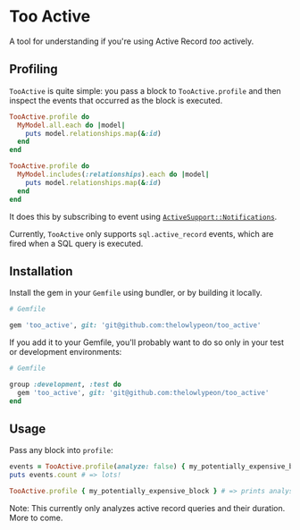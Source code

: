 # Too Active

A tool for understanding if you're using Active Record _too_ actively.

## Profiling

`TooActive` is quite simple: you pass a block to `TooActive.profile` and then inspect the events that occurred
as the block is executed.

```ruby
TooActive.profile do
  MyModel.all.each do |model|
    puts model.relationships.map(&:id)
  end
end

TooActive.profile do
  MyModel.includes(:relationships).each do |model|
    puts model.relationships.map(&:id)
  end
end
```

It does this by subscribing to event using [`ActiveSupport::Notifications`](https://api.rubyonrails.org/classes/ActiveSupport/Notifications.html).

Currently, `TooActive` only supports `sql.active_record` events, which are fired when a SQL query is executed.

## Installation

Install the gem in your `Gemfile` using bundler, or by building it locally.

```ruby
# Gemfile

gem 'too_active', git: 'git@github.com:thelowlypeon/too_active'
```

If you add it to your Gemfile, you'll probably want to do so only in your test or development environments:

```ruby
# Gemfile

group :development, :test do
  gem 'too_active', git: 'git@github.com:thelowlypeon/too_active'
end
```

## Usage

Pass any block into `profile`:

```ruby
events = TooActive.profile(analyze: false) { my_potentially_expensive_block }
puts events.count # => lots!

TooActive.profile { my_potentially_expensive_block } # => prints analysis
```

Note: This currently only analyzes active record queries and their duration. More to come.
